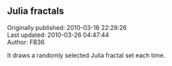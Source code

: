 ## Julia fractals  
Originally published: 2010-03-16 22:29:26  
Last updated: 2010-03-26 04:47:44  
Author: FB36   
  
It draws a randomly selected Julia fractal set each time.